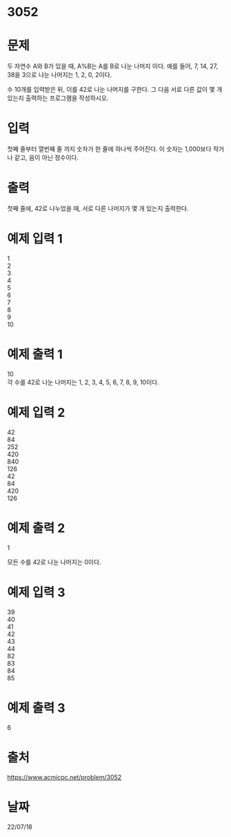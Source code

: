 # 3052

# 문제
두 자연수 A와 B가 있을 때, A%B는 A를 B로 나눈 나머지 이다. 예를 들어, 7, 14, 27, 38을 3으로 나눈 나머지는 1, 2, 0, 2이다. 

수 10개를 입력받은 뒤, 이를 42로 나눈 나머지를 구한다. 그 다음 서로 다른 값이 몇 개 있는지 출력하는 프로그램을 작성하시오.

# 입력
첫째 줄부터 열번째 줄 까지 숫자가 한 줄에 하나씩 주어진다. 이 숫자는 1,000보다 작거나 같고, 음이 아닌 정수이다.

# 출력
첫째 줄에, 42로 나누었을 때, 서로 다른 나머지가 몇 개 있는지 출력한다.

# 예제 입력 1 
1  
2  
3  
4  
5  
6  
7  
8  
9  
10  

# 예제 출력 1 
10  
각 수를 42로 나눈 나머지는 1, 2, 3, 4, 5, 6, 7, 8, 9, 10이다.

# 예제 입력 2 
42  
84  
252  
420  
840  
126  
42  
84  
420  
126  

# 예제 출력 2 
1  

모든 수를 42로 나눈 나머지는 0이다.

# 예제 입력 3 
39  
40  
41  
42  
43  
44  
82  
83  
84  
85  

# 예제 출력 3 
6  

# 출처
https://www.acmicpc.net/problem/3052

# 날짜
22/07/18

